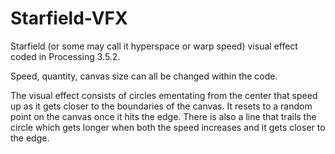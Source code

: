 # Starfield-VFX
Starfield (or some may call it hyperspace or warp speed) visual effect coded in Processing 3.5.2.

Speed, quantity, canvas size can all be changed within the code.

The visual effect consists of circles ementating from the center that speed up as it gets closer to the boundaries of the canvas. It resets to a random point on the canvas once it hits the edge. There is also a line that trails the circle which gets longer when both the speed increases and it gets closer to the edge.
